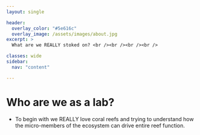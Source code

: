 ```yaml
---
layout: single

header:
  overlay_color: "#5e616c"
  overlay_image: /assets/images/about.jpg
excerpt: >
  What are we REALLY stoked on? <br /><br /><br /><br />

classes: wide 
sidebar:
  nav: "content" 

---
```


# Who are we as a lab?
- To begin with we REALLY love coral reefs and trying to understand how the micro-members of the ecosystem can drive entire reef function. 
